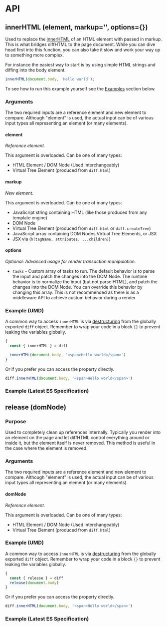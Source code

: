 # API

## innerHTML (element, markup='', options={})

Used to replace the
[innerHTML](https://developer.mozilla.org/en-US/docs/Web/API/Element/innerHTML)
of an HTML element with passed in markup. This is what bridges diffHTML to the
page document. While you can dive head first into this function, you can also
take it slow and work your way up to something more complex.

For instance the easiest way to start is by using simple HTML strings and
diffing into the body element.

``` js
innerHTML(document.body, 'Hello world');
```

To see how to run this example yourself see the [Examples](#examples) section
below.

### Arguments

The two required inputs are a reference element and new element to compare.
Although "element" is used, the actual input can be of various input types
all representing an element (or many elements).

#### element

*Reference element.*

This argument is overloaded. Can be one of many types:

- HTML Element / DOM Node (Used interchangeably)
- Virtual Tree Element (produced from `diff.html`)

#### markup

*New element.*

This argument is overloaded. Can be one of many types:

- JavaScript string containing HTML (like those produced from any template engine)
- DOM Node
- Virtual Tree Element (produced from `diff.html` or `diff.createTree`)
- JavaScript array containing DOM Nodes,Virtual Tree Elements, or JSX
- JSX via (`h(tagName, attributes, ...children)`)

#### options

*Optional: Advanced usage for render transaction manipulation.*

- `tasks` - Custom array of tasks to run. The default behavior is to parse the
  input and patch the changes into the DOM Node. The runtime behavior is to
  normalize the input (but not parse HTML), and patch the changes into the DOM
  Node. You can override this behavior by changing this array. This is not
  recommended as there is as a middleware API to achieve custom behavior during
  a render.

### Example (UMD)

A common way to access `innerHTML` is via
[destructuring](https://developer.mozilla.org/en-US/docs/Web/JavaScript/Reference/Operators/Destructuring_assignment)
from the globally exported `diff` object. Remember to wrap your code in a block
`{}` to prevent leaking the variables globally.

``` js
{
  const { innerHTML } = diff

  innerHTML(document.body, '<span>Hello world</span>')
}
```

Or if you prefer you can access the property directly.

``` js
diff.innerHTML(document.body, '<span>Hello world</span>')
```

### Example (Latest ES Specification)

## release (domNode)

### Purpose

Used to completely clean up references internally. Typically you render into
an element on the page and let diffHTML control everything around or inside it,
but the element itself is never removed. This method is useful in the case
where the element is removed.

### Arguments

The two required inputs are a reference element and new element to compare.
Although "element" is used, the actual input can be of various input types
all representing an element (or many elements).

#### domNode

*Reference element.*

This argument is overloaded. Can be one of many types:

- HTML Element / DOM Node (Used interchangeably)
- Virtual Tree Element (produced from `diff.html`)

### Example (UMD)

A common way to access `innerHTML` is via
[destructuring](https://developer.mozilla.org/en-US/docs/Web/JavaScript/Reference/Operators/Destructuring_assignment)
from the globally exported `diff` object. Remember to wrap your code in a block
`{}` to prevent leaking the variables globally.

``` js
{
  const { release } = diff
  release(document.body)
}
```

Or if you prefer you can access the property directly.

``` js
diff.innerHTML(document.body, '<span>Hello world</span>')
```

### Example (Latest ES Specification)

